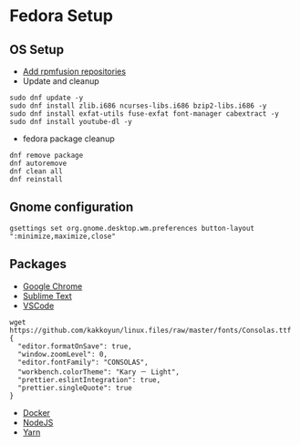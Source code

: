 # Fedora Setup

## OS Setup

- [Add rpmfusion repositories](https://rpmfusion.org/Configuration)
- Update and cleanup
```
sudo dnf update -y
sudo dnf install zlib.i686 ncurses-libs.i686 bzip2-libs.i686 -y
sudo dnf install exfat-utils fuse-exfat font-manager cabextract -y
sudo dnf install youtube-dl -y
```
- fedora package cleanup
```
dnf remove package
dnf autoremove
dnf clean all
dnf reinstall
```
## Gnome configuration
```
gsettings set org.gnome.desktop.wm.preferences button-layout ":minimize,maximize,close"

```

## Packages
- [Google Chrome](https://www.google.com/chrome/browser/features.html)
- [Sublime Text](https://www.sublimetext.com/docs/3/linux_repositories.html#dnf)
- [VSCode](https://code.visualstudio.com/docs/setup/linux#_rhel-fedora-and-centos-based-distributions)
```
wget https://github.com/kakkoyun/linux.files/raw/master/fonts/Consolas.ttf
{
  "editor.formatOnSave": true,
  "window.zoomLevel": 0,
  "editor.fontFamily": "CONSOLAS",
  "workbench.colorTheme": "Kary － Light",
  "prettier.eslintIntegration": true,
  "prettier.singleQuote": true
}
```
- [Docker](https://docs.docker.com/install/linux/docker-ce/fedora/#set-up-the-repository)
- [NodeJS](https://nodejs.org/en/download/package-manager/#enterprise-linux-and-fedora)
- [Yarn](https://yarnpkg.com/en/docs/install)
